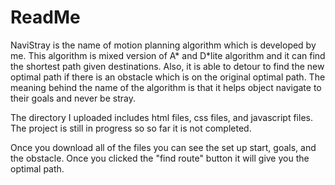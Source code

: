 # ReadMe
NaviStray is the name of motion planning algorithm which is developed by me. This algorithm is mixed version of A* and D*lite algorithm and it can find the shortest path given destinations. Also, it is able to detour to find the new optimal path if there is an obstacle which is on the original optimal path. The meaning behind the name of the algorithm is that it helps object navigate to their goals and never be stray.

The directory I uploaded includes html files, css files, and javascript files. The project is still in progress so so far it is not completed.

Once you download all of the files you can see the set up start, goals, and the obstacle. Once you clicked the "find route" button it will give you the optimal path.
